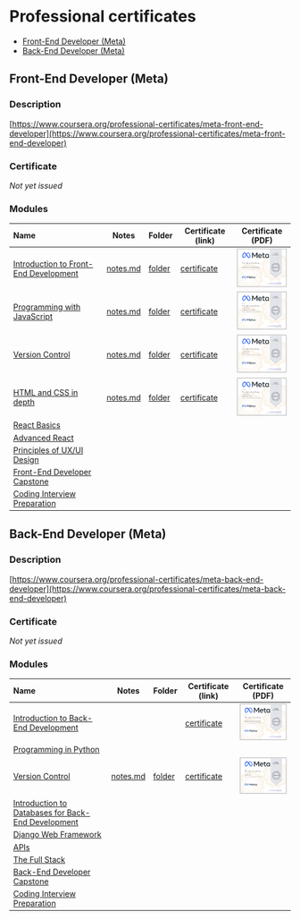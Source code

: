 <!-- omit in toc -->
# Professional certificates

- [Front-End Developer (Meta)](#front-end-developer-meta)
- [Back-End Developer (Meta)](#back-end-developer-meta)

## Front-End Developer (Meta)

<!-- omit in toc -->
### Description

[https://www.coursera.org/professional-certificates/meta-front-end-developer](https://www.coursera.org/professional-certificates/meta-front-end-developer)

<!-- omit in toc -->
### Certificate

*Not yet issued*

<!-- omit in toc -->
### Modules

| Name                                                                                                          | Notes                                                                                                                                         | Folder                                                                                                                             | Certificate (link)                                                                  | Certificate (PDF)                                                                                                                                                                                                                                                              |
| :------------------------------------------------------------------------------------------------------------ | --------------------------------------------------------------------------------------------------------------------------------------------- | ---------------------------------------------------------------------------------------------------------------------------------- | ----------------------------------------------------------------------------------- | ------------------------------------------------------------------------------------------------------------------------------------------------------------------------------------------------------------------------------------------------------------------------------ |
| [Introduction to Front-End Development](https://www.coursera.org/learn/introduction-to-front-end-development) | [notes.md](https://github.com/thorlindberg/certificates/tree/main/Front-End%20Developer/Introduction%20to%20Front-End%20Development/notes.md) | [folder](https://github.com/thorlindberg/certificates/tree/main/Front-End%20Developer/Introduction%20to%20Front-End%20Development) | [certificate](https://www.coursera.org/account/accomplishments/verify/65ENNUWMS2L3) | <a href="Front-End%20Developer/Introduction%20to%20Front-End%20Development/certificate.pdf"><img alt="Image of certificate for Introduction to Front-End Development" src="Front-End%20Developer/Introduction%20to%20Front-End%20Development/certificate.png" width="100"></a> |
| [Programming with JavaScript](https://www.coursera.org/learn/programming-with-javascript)                     | [notes.md](https://github.com/thorlindberg/certificates/tree/main/Front-End%20Developer/Programming%20with%20JavaScript/notes.md)             | [folder](https://github.com/thorlindberg/certificates/tree/main/Front-End%20Developer/Programming%20with%20JavaScript)             | [certificate](https://www.coursera.org/account/accomplishments/verify/C649GETGFY22) | <a href="Front-End%20Developer/Programming%20with%20JavaScript/certificate.pdf"><img alt="Image of certificate for Programming with JavaScript" src="Front-End%20Developer/Programming%20with%20JavaScript/certificate.png" width="100"></a>                                   |
| [Version Control](https://www.coursera.org/learn/introduction-to-version-control)                             | [notes.md](https://github.com/thorlindberg/certificates/tree/main/Front-End%20Developer/Version%20Control/notes.md)                           | [folder](https://github.com/thorlindberg/certificates/tree/main/Front-End%20Developer/Version%20Control)                           | [certificate](https://www.coursera.org/account/accomplishments/verify/UXYPSMTYUTAP) | <a href="Front-End%20Developer/Version%20Control/certificate.pdf"><img alt="Image of certificate for Version Control" src="Front-End%20Developer/Version%20Control/certificate.png" width="100"></a>                                                                           |
| [HTML and CSS in depth](https://www.coursera.org/learn/html-and-css-in-depth)                                 | [notes.md](https://github.com/thorlindberg/certificates/tree/main/Front-End%20Developer/HTML%20and%20CSS%20in%20depth/notes.md)               | [folder](https://github.com/thorlindberg/certificates/tree/main/Front-End%20Developer/HTML%20and%20CSS%20in%20depth)               | [certificate](https://www.coursera.org/account/accomplishments/verify/WJ8J5SY7T4E6) | <a href="Front-End%20Developer/HTML%20and%20CSS%20in%20depth/certificate.pdf"><img alt="Image of certificate for HTML and CSS in depth" src="Front-End%20Developer/HTML%20and%20CSS%20in%20depth/certificate.png" width="100"></a>                                             |
| [React Basics](https://www.coursera.org/learn/react-basics)                                                   |                                                                                                                                               |                                                                                                                                    |                                                                                     |                                                                                                                                                                                                                                                                                |
| [Advanced React](https://www.coursera.org/learn/advanced-react)                                               |                                                                                                                                               |                                                                                                                                    |                                                                                     |                                                                                                                                                                                                                                                                                |
| [Principles of UX/UI Design](https://www.coursera.org/learn/principles-of-ux-ui-design)                       |                                                                                                                                               |                                                                                                                                    |                                                                                     |                                                                                                                                                                                                                                                                                |
| [Front-End Developer Capstone](https://www.coursera.org/learn/meta-front-end-developer-capstone)              |                                                                                                                                               |                                                                                                                                    |                                                                                     |                                                                                                                                                                                                                                                                                |
| [Coding Interview Preparation](https://www.coursera.org/learn/coding-interview-preparation)                   |                                                                                                                                               |                                                                                                                                    |                                                                                     |                                                                                                                                                                                                                                                                                |

## Back-End Developer (Meta)

<!-- omit in toc -->
### Description

[https://www.coursera.org/professional-certificates/meta-back-end-developer](https://www.coursera.org/professional-certificates/meta-back-end-developer)

<!-- omit in toc -->
### Certificate

*Not yet issued*

<!-- omit in toc -->
### Modules

| Name                                                                                                                         | Notes                                                                                                              | Folder                                                                                                  | Certificate (link)                                                                  | Certificate (PDF)                                                                                                                                                                                                                                                         |
| :--------------------------------------------------------------------------------------------------------------------------- | ------------------------------------------------------------------------------------------------------------------ | ------------------------------------------------------------------------------------------------------- | ----------------------------------------------------------------------------------- | ------------------------------------------------------------------------------------------------------------------------------------------------------------------------------------------------------------------------------------------------------------------------- |
| [Introduction to Back-End Development](https://www.coursera.org/learn/introduction-to-back-end-development)                  |                                                                                                                    |                                                                                                         | [certificate](https://www.coursera.org/account/accomplishments/verify/6H3RNVJUP5Q8) | <a href="Back-End%20Developer/Introduction%20to%20Back-End%20Development/certificate.pdf"><img alt="Image of certificate for Introduction to Back-End Development" src="Back-End%20Developer/Introduction%20to%20Back-End%20Development/certificate.png" width="100"></a> |
| [Programming in Python](https://www.coursera.org/learn/programming-in-python)                                                |                                                                                                                    |                                                                                                         |                                                                                     |                                                                                                                                                                                                                                                                           |
| [Version Control](https://www.coursera.org/learn/introduction-to-version-control)                                            | [notes.md](https://github.com/thorlindberg/certificates/tree/main/Back-End%20Developer/Version%20Control/notes.md) | [folder](https://github.com/thorlindberg/certificates/tree/main/Back-End%20Developer/Version%20Control) | [certificate](https://www.coursera.org/account/accomplishments/verify/UXYPSMTYUTAP) | <a href="Back-End%20Developer/Version%20Control/certificate.pdf"><img alt="Image of certificate for Version Control" src="Back-End%20Developer/Version%20Control/certificate.png" width="100"></a>                                                                        |
| [Introduction to Databases for Back-End Development](https://www.coursera.org/learn/intro-to-databases-back-end-development) |                                                                                                                    |                                                                                                         |                                                                                     |                                                                                                                                                                                                                                                                           |
| [Django Web Framework](https://www.coursera.org/learn/django-web-framework)                                                  |                                                                                                                    |                                                                                                         |                                                                                     |                                                                                                                                                                                                                                                                           |
| [APIs](https://www.coursera.org/learn/apis)                                                                                  |                                                                                                                    |                                                                                                         |                                                                                     |                                                                                                                                                                                                                                                                           |
| [The Full Stack](https://www.coursera.org/learn/the-full-stack)                                                              |                                                                                                                    |                                                                                                         |                                                                                     |                                                                                                                                                                                                                                                                           |
| [Back-End Developer Capstone](https://www.coursera.org/learn/back-end-developer-capstone)                                    |                                                                                                                    |                                                                                                         |                                                                                     |                                                                                                                                                                                                                                                                           |
| [Coding Interview Preparation](https://www.coursera.org/learn/coding-interview-preparation)                                  |                                                                                                                    |                                                                                                         |                                                                                     |                                                                                                                                                                                                                                                                           |